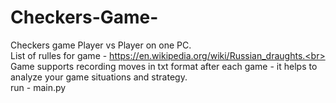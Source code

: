 # Checkers-Game-
Checkers game Player vs Player on one PC.<br>
List of rulles for game - https://en.wikipedia.org/wiki/Russian_draughts.<br>
Game supports recording moves in txt format after each game - it helps to analyze your game situations and strategy.<br>
run - main.py
